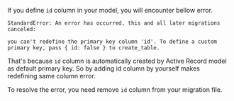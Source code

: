 If you define `id` column in your model, you will encounter bellow error.

```
StandardError: An error has occurred, this and all later migrations canceled:

you can't redefine the primary key column 'id'. To define a custom primary key, pass { id: false } to create_table.
```

That's because `id` column is automatically created by Active Record model as default primary key.
So by adding id column by yourself makes redefining same column error.

To resolve the error, you need remove `id` column from your migration file.
